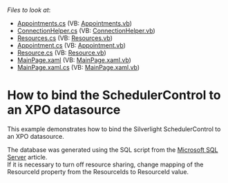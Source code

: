 <!-- default file list -->
*Files to look at*:

* [Appointments.cs](./CS/DXSample.Web/SchedulerDataModelCode/Appointments.cs) (VB: [Appointments.vb](./VB/DXSample.Web/SchedulerDataModelCode/Appointments.vb))
* [ConnectionHelper.cs](./CS/DXSample.Web/SchedulerDataModelCode/ConnectionHelper.cs) (VB: [ConnectionHelper.vb](./VB/DXSample.Web/SchedulerDataModelCode/ConnectionHelper.vb))
* [Resources.cs](./CS/DXSample.Web/SchedulerDataModelCode/Resources.cs) (VB: [Resources.vb](./VB/DXSample.Web/SchedulerDataModelCode/Resources.vb))
* [Appointment.cs](./CS/DXSample/DataObjects/Appointment.cs) (VB: [Appointment.vb](./VB/DXSample/DataObjects/Appointment.vb))
* [Resource.cs](./CS/DXSample/DataObjects/Resource.cs) (VB: [Resource.vb](./VB/DXSample/DataObjects/Resource.vb))
* [MainPage.xaml](./CS/DXSample/MainPage.xaml) (VB: [MainPage.xaml.vb](./VB/DXSample/MainPage.xaml.vb))
* [MainPage.xaml.cs](./CS/DXSample/MainPage.xaml.cs) (VB: [MainPage.xaml.vb](./VB/DXSample/MainPage.xaml.vb))
<!-- default file list end -->
# How to bind the SchedulerControl to an XPO datasource


<p>This example demonstrates how to bind the Silverlight SchedulerControl to an XPO datasource.</p><p>The database was generated using the SQL script from the <a href="http://documentation.devexpress.com/#WindowsForms/CustomDocument9605"><u>Microsoft SQL Server</u></a> article.<br />
If it is necessary to turn off resource sharing, change mapping of the ResourceId property from the ResourceIds to ResourceId value.</p>

<br/>


